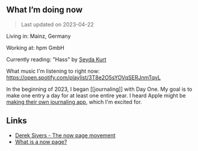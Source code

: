 ## What I’m doing now 

> Last updated on 2023-04-22


Living in: Mainz, Germany

Working at: hpm GmbH 

Currently reading: "Hass" by [Şeyda Kurt](https://seydakurt.de/buecher/)

What music I'm listening to right now: https://open.spotify.com/playlist/3T8e2O5sYOVqSERJnmTqvL

In the beginning of 2023, I began [[journaling]] with Day One. My goal is to make one entry a day for at least one entire year. 
I heard Apple might be [making their own journaling app](https://9to5mac.com/2023/04/21/apple-journaling-app/), which I'm excited for. 

## Links 
- [Derek Sivers - The now page movement](https://sive.rs/nowff)
- [What is a now page?](https://nownownow.com/about)
